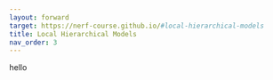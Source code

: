 ```yaml
---
layout: forward
target: https://nerf-course.github.io/#local-hierarchical-models
title: Local Hierarchical Models
nav_order: 3
---
```

hello
